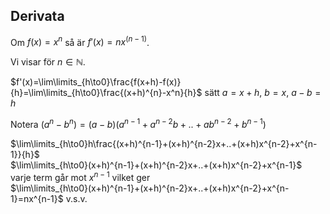 
## Derivata

Om $f(x)=x^n$ så är $f'(x)=nx^{(n-1)}$.   

Vi visar för $n\in\mathbb{N}$.  

$f'(x)=\lim\limits_{h\to0}\frac{f(x+h)-f(x)}{h}=\lim\limits_{h\to0}\frac{(x+h)^{n}-x^n}{h}$
sätt $a=x+h$, $b=x$, $a-b=h$

Notera $(a^n-b^n)=(a-b)(a^{n-1}+a^{n-2}b+..+ab^{n-2}+b^{n-1})$  


$\lim\limits_{h\to0}h\frac{(x+h)^{n-1}+(x+h)^{n-2}x+..+(x+h)x^{n-2}+x^{n-1}}{h}$  
$\lim\limits_{h\to0}(x+h)^{n-1}+(x+h)^{n-2}x+..+(x+h)x^{n-2}+x^{n-1}$  
varje term går mot $x^{n-1}$ vilket ger  
$\lim\limits_{h\to0}(x+h)^{n-1}+(x+h)^{n-2}x+..+(x+h)x^{n-2}+x^{n-1}=nx^{n-1}$ v.s.v.  
